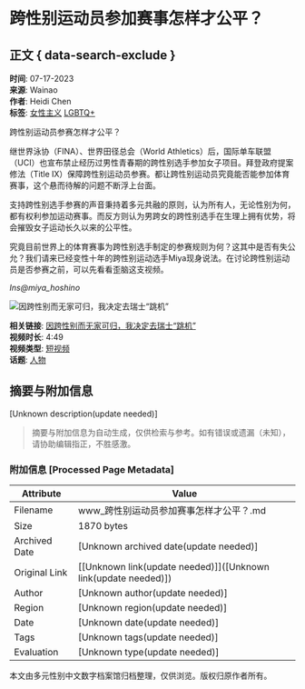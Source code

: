 # 跨性别运动员参加赛事怎样才公平？

## 正文 { data-search-exclude }


**时间**: 07-17-2023  
**来源**: Wainao  
**作者**: Heidi Chen  
**标签**: [女性主义](https://www.wainao.me/tags/feminism) [LGBTQ+](https://www.wainao.me/tags/lgbtq)  

跨性别运动员参赛怎样才公平？

继世界泳协（FINA）、世界田径总会（World Athletics）后，国际单车联盟（UCI）也宣布禁止经历过男性青春期的跨性别选手参加女子项目。拜登政府提案修法（Title IX）保障跨性别运动员参赛。都让跨性别运动员究竟能否能参加体育赛事，这个悬而待解的问题不断浮上台面。

支持跨性别选手参赛的声音秉持着多元共融的原则，认为所有人，无论性别为何，都有权利参加运动赛事。而反方则认为男跨女的跨性别选手在生理上拥有优势，将会摧毁女子运动长久以来的公平性。

究竟目前世界上的体育赛事为跨性别选手制定的参赛规则为何？这其中是否有失公允？我们请来已经变性十年的跨性别运动选手Miya现身说法。在讨论跨性别运动员是否参赛之前，可以先看看歪脑这支视频。

_Ins@miya_hoshino_

![因跨性别而无家可归，我决定去瑞士“跳机”](https://www.wainao.me/resizer/v2/6AJFEB7YOVOHDOVO7MCMZKLENU.png?smart=true&auth=30718b16393ac8cc470ab2779adca331994e532c008baba1947f68ba26e09afe&width=960&height=960)

**相关链接**: [因跨性别而无家可归，我决定去瑞士“跳机”](https://www.wainao.me/wainao-watches/runology-china-migrants-transgender-A4revolution/)  
**视频时长**: 4:49  
**视频类型**: [短视频](https://www.wainao.me/wainao-watches/short-videos/)  
**话题**: [人物](https://www.wainao.me/topics/people/)  
<!-- tcd_original_link https://www.wainao.me/wainao-watches/transgender-athletes-in-womens-sports -->


## 摘要与附加信息

<!-- tcd_abstract -->
[Unknown description(update needed)]
<!-- tcd_abstract_end -->

> 摘要与附加信息为自动生成，仅供检索与参考。如有错误或遗漏（未知），请协助编辑指正，不胜感激。

### 附加信息 [Processed Page Metadata]

| Attribute       | Value                                  |
|-----------------|----------------------------------------|
| Filename        | www_跨性别运动员参加赛事怎样才公平？.md                             |
| Size            | 1870 bytes                           |
| Archived Date   | [Unknown archived date(update needed)]                             |
| Original Link   | [[Unknown link(update needed)]]([Unknown link(update needed)])                       |
| Author          | [Unknown author(update needed)]                               |
| Region          | [Unknown region(update needed)]                               |
| Date            | [Unknown date(update needed)]                                 |
| Tags            | [Unknown tags(update needed)]                                 |
| Evaluation            | [Unknown type(update needed)]                                 |
<!-- tcd_table_end -->

本文由多元性别中文数字档案馆归档整理，仅供浏览。版权归原作者所有。
